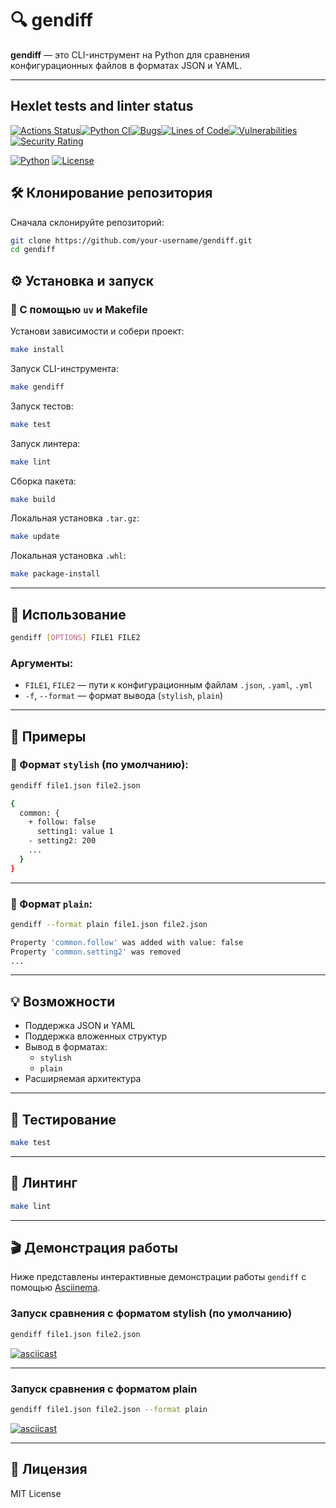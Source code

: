 # 🔍 gendiff

**gendiff** — это CLI-инструмент на Python для сравнения конфигурационных файлов в форматах JSON и YAML.

---

## Hexlet tests and linter status

[![Actions Status](https://github.com/iRatatuii/python-project-50/actions/workflows/hexlet-check.yml/badge.svg)](https://github.com/iRatatuii/python-project-50/actions)[![Python CI](https://github.com/iRatatuii/python-project-50/actions/workflows/pyci.yml/badge.svg)](https://github.com/iRatatuii/python-project-50/actions/workflows/pyci.yml)[![Bugs](https://sonarcloud.io/api/project_badges/measure?project=iRatatuii_python-project-50&metric=bugs)](https://sonarcloud.io/summary/new_code?id=iRatatuii_python-project-50)[![Lines of Code](https://sonarcloud.io/api/project_badges/measure?project=iRatatuii_python-project-50&metric=ncloc)](https://sonarcloud.io/summary/new_code?id=iRatatuii_python-project-50)[![Vulnerabilities](https://sonarcloud.io/api/project_badges/measure?project=iRatatuii_python-project-50&metric=vulnerabilities)](https://sonarcloud.io/summary/new_code?id=iRatatuii_python-project-50)[![Security Rating](https://sonarcloud.io/api/project_badges/measure?project=iRatatuii_python-project-50&metric=security_rating)](https://sonarcloud.io/summary/new_code?id=iRatatuii_python-project-50)

[![Python](https://img.shields.io/badge/Python-3.10%2B-blue)](https://www.python.org/)
[![License](https://img.shields.io/badge/License-MIT-green)](https://opensource.org/licenses/MIT)



## 🛠 Клонирование репозитория

Сначала склонируйте репозиторий:

```bash
git clone https://github.com/your-username/gendiff.git
cd gendiff
```

## ⚙️ Установка и запуск

### 🔧 С помощью `uv` и Makefile

Установи зависимости и собери проект:

```bash
make install
```

Запуск CLI-инструмента:

```bash
make gendiff
```

Запуск тестов:

```bash
make test
```

Запуск линтера:

```bash
make lint
```

Сборка пакета:

```bash
make build
```

Локальная установка `.tar.gz`:

```bash
make update
```

Локальная установка `.whl`:

```bash
make package-install
```

---

## 🚀 Использование

```bash
gendiff [OPTIONS] FILE1 FILE2
```

### Аргументы:

- `FILE1`, `FILE2` — пути к конфигурационным файлам `.json`, `.yaml`, `.yml`
- `-f`, `--format` — формат вывода (`stylish`, `plain`)

---

## 🧪 Примеры

### 📘 Формат `stylish` (по умолчанию):

```bash
gendiff file1.json file2.json
```

```bash
{
  common: {
    + follow: false
      setting1: value 1
    - setting2: 200
    ...
  }
}
```

---

### 📗 Формат `plain`:

```bash
gendiff --format plain file1.json file2.json
```

```bash
Property 'common.follow' was added with value: false
Property 'common.setting2' was removed
...
```

---

## 💡 Возможности

- Поддержка JSON и YAML
- Поддержка вложенных структур
- Вывод в форматах:
  - `stylish`
  - `plain`
- Расширяемая архитектура

---

## 🧪 Тестирование

```bash
make test
```

---

## 🧼 Линтинг

```bash
make lint
```

---

## 🎬 Демонстрация работы

Ниже представлены интерактивные демонстрации работы `gendiff` с помощью [Asciinema](https://asciinema.org/).

### Запуск сравнения с форматом stylish (по умолчанию)

```bash
gendiff file1.json file2.json
```

[![asciicast](https://asciinema.org/a/727263.svg)](https://asciinema.org/a/727263)

---

### Запуск сравнения с форматом plain 

```bash
gendiff file1.json file2.json --format plain
```

[![asciicast](https://asciinema.org/a/727267.svg)](https://asciinema.org/a/727267)

---

## 🪪 Лицензия

MIT License